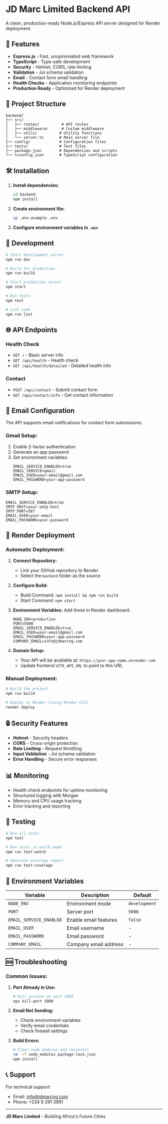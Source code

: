 # JD Marc Limited Backend API

A clean, production-ready Node.js/Express API server designed for Render deployment.

## 🚀 Features

- **Express.js** - Fast, unopinionated web framework
- **TypeScript** - Type-safe development
- **Security** - Helmet, CORS, rate limiting
- **Validation** - Joi schema validation
- **Email** - Contact form email handling
- **Health Checks** - Application monitoring endpoints
- **Production Ready** - Optimized for Render deployment

## 📁 Project Structure

```
backend/
├── src/
│   ├── routes/          # API routes
│   ├── middleware/      # Custom middleware
│   ├── utils/          # Utility functions
│   └── server.ts       # Main server file
├── config/             # Configuration files
├── tests/              # Test files
├── package.json        # Dependencies and scripts
└── tsconfig.json       # TypeScript configuration
```

## 🛠️ Installation

1. **Install dependencies:**

   ```bash
   cd backend
   npm install
   ```

2. **Create environment file:**

   ```bash
   cp .env.example .env
   ```

3. **Configure environment variables in `.env`**

## 🚦 Development

```bash
# Start development server
npm run dev

# Build for production
npm run build

# Start production server
npm start

# Run tests
npm test

# Lint code
npm run lint
```

## 🌐 API Endpoints

### Health Check

- `GET /` - Basic server info
- `GET /api/health` - Health check
- `GET /api/health/detailed` - Detailed health info

### Contact

- `POST /api/contact` - Submit contact form
- `GET /api/contact/info` - Get contact information

## 📧 Email Configuration

The API supports email notifications for contact form submissions.

### Gmail Setup:

1. Enable 2-factor authentication
2. Generate an app password
3. Set environment variables:
   ```
   EMAIL_SERVICE_ENABLED=true
   EMAIL_SERVICE=gmail
   EMAIL_USER=your-email@gmail.com
   EMAIL_PASSWORD=your-app-password
   ```

### SMTP Setup:

```
EMAIL_SERVICE_ENABLED=true
SMTP_HOST=your-smtp-host
SMTP_PORT=587
EMAIL_USER=your-email
EMAIL_PASSWORD=your-password
```

## 🚀 Render Deployment

### Automatic Deployment:

1. **Connect Repository:**

   - Link your GitHub repository to Render
   - Select the `backend` folder as the source

2. **Configure Build:**

   - Build Command: `npm install && npm run build`
   - Start Command: `npm start`

3. **Environment Variables:**
   Add these in Render dashboard:

   ```
   NODE_ENV=production
   PORT=5000
   EMAIL_SERVICE_ENABLED=true
   EMAIL_USER=your-email@gmail.com
   EMAIL_PASSWORD=your-app-password
   COMPANY_EMAIL=info@jdmarcng.com
   ```

4. **Domain Setup:**
   - Your API will be available at: `https://your-app-name.onrender.com`
   - Update frontend `VITE_API_URL` to point to this URL

### Manual Deployment:

```bash
# Build the project
npm run build

# Deploy to Render (using Render CLI)
render deploy
```

## 🔒 Security Features

- **Helmet** - Security headers
- **CORS** - Cross-origin protection
- **Rate Limiting** - Request throttling
- **Input Validation** - Joi schema validation
- **Error Handling** - Secure error responses

## 📊 Monitoring

- Health check endpoints for uptime monitoring
- Structured logging with Morgan
- Memory and CPU usage tracking
- Error tracking and reporting

## 🧪 Testing

```bash
# Run all tests
npm test

# Run tests in watch mode
npm run test:watch

# Generate coverage report
npm run test:coverage
```

## 📝 Environment Variables

| Variable                | Description           | Default       |
| ----------------------- | --------------------- | ------------- |
| `NODE_ENV`              | Environment mode      | `development` |
| `PORT`                  | Server port           | `5000`        |
| `EMAIL_SERVICE_ENABLED` | Enable email features | `false`       |
| `EMAIL_USER`            | Email username        | -             |
| `EMAIL_PASSWORD`        | Email password        | -             |
| `COMPANY_EMAIL`         | Company email address | -             |

## 🆘 Troubleshooting

### Common Issues:

1. **Port Already in Use:**

   ```bash
   # Kill process on port 5000
   npx kill-port 5000
   ```

2. **Email Not Sending:**

   - Check environment variables
   - Verify email credentials
   - Check firewall settings

3. **Build Errors:**
   ```bash
   # Clear node modules and reinstall
   rm -rf node_modules package-lock.json
   npm install
   ```

## 📞 Support

For technical support:

- Email: info@jdmarcng.com
- Phone: +234 9 291 3991

---

**JD Marc Limited** - Building Africa's Future Cities
